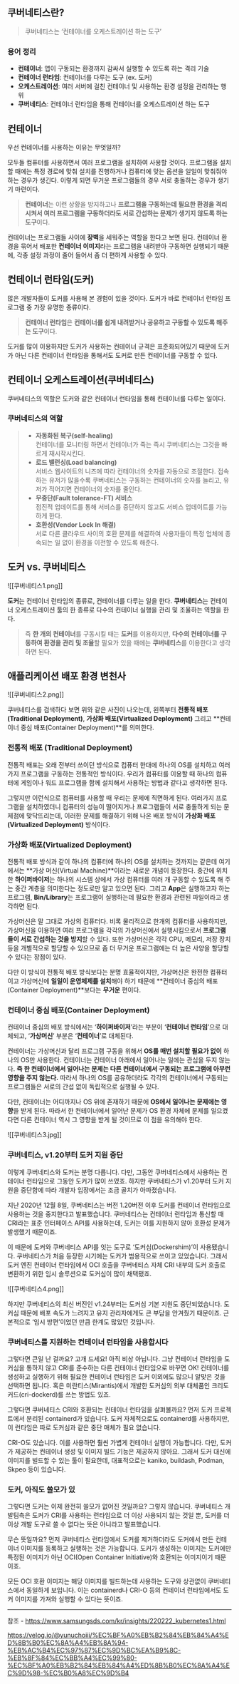 ## 쿠버네티스란?

> 쿠버네티스는 ‘컨테이너를 오케스트레이션 하는 도구’


### 용어 정리

- **컨테이너**: 앱이 구동되는 환경까지 감싸서 실행할 수 있도록 하는 격리 기술
- **컨테이너 런타임**: 컨테이너를 다루는 도구 (ex. 도커)
- **오케스트레이션**: 여러 서버에 걸친 컨테이너 및 사용하는 환경 설정을 관리하는 행위
- **쿠버네티스**: 컨테이너 런타임을 통해 컨테이너를 오케스트레이션 하는 도구


## 컨테이너

우선 컨테이너를 사용하는 이유는 무엇일까?

모두들 컴퓨터를 사용하면서 여러 프로그램을 설치하여 사용할 것이다. 프로그램을 설치할 때에는 특정 경로에 맞춰 설치를 진행하거나 컴퓨터에 맞는 옵션을 일일이 맞춰줘야 하는 경우가 생긴다. 이렇게 되면 무거운 프로그램들의 경우 서로 충돌하는 경우가 생기기 마련이다.

> **컨테이너**는 이런 상황을 방지하고나 **프로그램을 구동하는데 필요한 환경을 격리시켜서 여러 프로그램을 구동하더라도 서로 간섭하는 문제가 생기지 않도록 하는 도구**이다.

컨테이너는 프로그램들 사이에 **장벽**을 세워주는 역할을 한다고 보면 된다. 컨테이너 환경을 묶어서 배포한 **컨테이너 이미지**라는 프로그램을 내려받아 구동하면 실행되기 때문에, 각종 설정 과정이 줄어 들어서 좀 더 편하게 사용할 수 있다.

## 컨테이너 런타임(도커)

많은 개발자들이 도커를 사용해 본 경험이 있을 것이다. 도커가 바로 컨테이너 런타임 프로그램 중 가장 유명한 종류이다.

> **컨테이너 런타임**은 **컨테이너를 쉽게 내려받거나 공유하고 구동할 수 있도록 해주는 도구**이다.

도커를 많이 이용하지만 도커가 사용하는 컨테이너 규격은 표준화되어있기 때문에 도커가 아닌 다른 컨테이너 런타임을 통해서도 도커로 만든 컨테이너를 구동할 수 있다.

## 컨테이너 오케스트레이션(쿠버네티스)

쿠버네티스의 역할은 도커와 같은 컨테이너 런타임을 통해 컨테이너를 다루는 일이다.

### 쿠버네티스의 역할 
> - **자동화된 복구(self-healing)**  
>     컨테이너를 모니터링 하면서 컨테이너가 죽는 즉시 쿠버네티스는 그것을 빠르게 재시작시킨다.
> - **로드 밸런싱(Load balancing)**  
>     서비스 웹사이트의 니즈에 따라 컨테이너의 숫자를 자동으로 조절한다. 접속하는 유저가 많을수록 쿠버네티스는 구동하는 컨테이너의 숫자를 늘리고, 유저가 적어지면 컨테이너의 숫자를 줄인다.
> - **무중단(Fault tolerance-FT) 서비스**  
>     점진적 업데이트를 통해 서비스를 중단하지 않고도 서비스 업데이트를 가능하게 한다.
> - **호환성(Vendor Lock In 해결)**  
>     서로 다른 클라우드 사이의 호환 문제를 해결하여 사용자들이 특정 업체에 종속되는 일 없이 환경을 이전할 수 있도록 해준다.

## 도커 vs. 쿠버네티스



![[쿠버네티스1.png]]


**도커**는 컨테이너 런타임의 종류로, 컨테이너를 다루는 일을 한다. **쿠버네티스**는 컨테이너 오케스트레이션 툴의 한 종류로 다수의 컨테이너 실행을 관리 및 조율하는 역할을 한다.

> 즉 **한 개의 컨테이너**를 구동시킬 때는 **도커**를 이용하지만, **다수의 컨테이너를 구동하여 환경을 관리 및 조율**할 필요가 있을 때에는 **쿠버네티스**를 이용한다고 생각하면 된다.

## 애플리케이션 배포 환경 변천사




![[쿠버네티스2.png]]


쿠버네티스를 검색하다 보면 위와 같은 사진이 나오는데, 왼쪽부터 **전통적 배포(Traditional Deployment)**, **가상화 배포(Virtualized Deployment)** 그리고 **컨테이너 중심 배포(Container Deployment)**를 의미한다.

### 전통적 배포 **(Traditional Deployment)**

전통적 배포는 오래 전부터 쓰이던 방식으로 컴퓨터 한대에 하나의 OS를 설치하고 여러가지 프로그램을 구동하는 전통적인 방식이다. 우리가 컴퓨터를 이용할 때 하나의 컴퓨터에 게임이나 워드 프로그램을 함께 설치해서 사용하는 방법과 같다고 생각하면 된다.

그렇지만 이런식으로 컴퓨터를 사용할 때 우리는 문제에 직면하게 된다. 여러가지 프로그램을 설치하였더니 컴퓨터의 성능이 떨어지거나 프로그램들이 서로 충돌하게 되는 문제점에 맞닥뜨리는데, 이러한 문제를 해결하기 위해 나온 배포 방식이 **가상화 배포(Virtualized Deployment)** 방식이다.

### **가상화 배포(Virtualized Deployment)**

전통적 배포 방식과 같이 하나의 컴퓨터에 하나의 OS를 설치하는 것까지는 같은데 여기에서는 **가상 머신(Virtual Machine)**이라는 새로운 개념이 등장한다. 중간에 위치한 **하이퍼바이저**는 하나의 시스템 상에서 가상 컴퓨터를 여러 개 구동할 수 있도록 해 주는 중간 계층을 의미한다는 정도로만 알고 있으면 된다. 그리고 **App**은 실행하고자 하는 프로그램, **Bin/Library**는 프로그램이 실행하는데 필요한 환경과 관련된 파일이라고 생각하면 된다.

가상머신은 말 그대로 가상의 컴퓨터다. 비록 물리적으로 한개의 컴퓨터를 사용하지만, 가상머신을 이용하면 여러 프로그램을 각각의 가상머신에서 실행시킴으로서 **프로그램들이 서로 간섭하는 것을 방지**할 수 있다. 또한 가상머신은 각각 CPU, 메모리, 저장 장치 등을 개별적으로 할당할 수 있으므로 좀 더 무거운 프로그램에는 더 높은 사양을 할당할 수 있다는 장점이 있다.

다만 이 방식이 전통적 배포 방식보다는 분명 효율적이지만, 가상머신은 완전한 컴퓨터이고 가상머신에 **일일이 운영체제를 설치**해야 하기 때문에 **컨테이너 중심의 배포(Container Deployment)**보다는 **무거운** 편이다.

### **컨테이너 중심 배포(Container Deployment)**

컨테이너 중심의 배포 방식에서는 ‘**하이퍼바이저**’라는 부분이 ‘**컨테이너 런타임**’으로 대체되고, ‘**가상머신**’ 부분은 ‘**컨테이너**’로 대체된다.

컨테이너는 가상머신과 달리 프로그램 구동을 위해서 **OS를 매번 설치할 필요가 없이** 하나의 OS만 사용한다. 컨테이너는 컨테이너 아래에서 일어나는 일에는 관심을 두지 않는다. **즉 한 컨테이너에서 일어나는 문제는 다른 컨테이너에서 구동되는 프로그램에 아무런 영향을 주지 않는다.** 따라서 하나의 OS를 공유하더라도 각각의 컨테이너에서 구동되는 프로그램들은 서로의 간섭 없이 독립적으로 실행될 수 있다.

다만, 컨테이너는 어디까지나 OS 위에 존재하기 때문에 **OS에서 일어나는 문제에는 영향**을 받게 된다. 따라서 한 컨테이너에서 일어난 문제가 OS 환경 자체에 문제를 일으켰다면 다른 컨테이너 역시 그 영향을 받게 될 것이므로 이 점을 유의해야 한다.


![[쿠버네티스3.jpg]]





### **쿠버네티스, v1.20부터 도커 지원 중단**

이렇게 쿠버네티스와 도커는 분명 다릅니다. 다만, 그동안 쿠버네티스에서 사용하는 컨테이너 런타임으로 그동안 도커가 많이 쓰였죠. 하지만 쿠버네티스가 v1.20부터 도커 지원을 중단함에 따라 개발자 입장에서는 조금 골치가 아파졌습니다.  
  
지난 2020년 12월 8일, 쿠버네티스는 버전 1.20버전 이후 도커를 컨테이너 런타임으로 사용하는 것을 중지한다고 발표했습니다. 쿠버네티스는 컨테이너 런타임과 통신할 때 CRI라는 표준 인터페이스 API를 사용하는데, 도커는 이를 지원하지 않아 호환성 문제가 발생했기 때문이죠.  
  
이 때문에 도커와 쿠버네티스 API를 잇는 도구로 ‘도커심(Dockershim)’이 사용됐습니다. 쿠버네티스가 처음 등장한 시기에는 도커가 범용적으로 쓰이고 있었습니다. 그래서 도커 엔진 컨테이너 런타임에서 OCI 호출을 쿠버네티스 자체 CRI 내부의 도커 호출로 변환하기 위한 임시 솔루션으로 도커심이 많이 채택됐죠.


![[쿠버네티스4.png]]


하지만 쿠버네티스의 최신 버진인 v1.24부터는 도커심 기본 지원도 중단되었습니다. 도커심 때문에 배포 속도가 느려지고 유지 관리자에게도 큰 부담을 안겨줬기 때문이죠. 근본적으로 ‘임시 방편’이었던 만큼 한계도 많았던 것입니다.

### **쿠버네티스를 지원하는 컨테이너 런타임을 사용합시다**

그렇다면 큰일 난 걸까요? 고개 드세요! 아직 비상 아닙니다. 그냥 컨테이너 런타임을 도커심을 통하지 않고 CRI를 준수하는 다른 컨테이너 런타임으로 바꾸면 OK! 컨테이너를 생성하고 실행하기 위해 필요한 컨테이너 런타임은 도커 이외에도 많으니 알맞은 것을 선택하면 됩니다. 혹은 미란티스(Mirantis)에서 개발한 도커심의 외부 대체품인 크리도커드(cri-dockerd)를 쓰는 방법도 있죠.  
  
그렇다면 쿠버네티스 CRI와 호환되는 컨테이너 런타임을 살펴볼까요? 먼저 도커 프로젝트에서 분리된 containerd가 있습니다. 도커 자체적으로도 containerd를 사용하지만, 이 런타임은 따로 도커심과 같은 중단 매체가 필요 없습니다.  
  
CRI-O도 있습니다. 이를 사용하면 훨씬 가볍게 컨테이너 실행이 가능합니다. 다만, 도커가 제공하는 컨테이너 생성 및 이미지 빌드 기능은 제공하지 않아요. 그래서 도커 대신에 이미지를 빌드할 수 있는 툴이 필요한데, 대표적으로는 kaniko, buildash, Podman, Skpeo 등이 있습니다.

### **도커, 아직도 쓸모가 있**

그렇다면 도커는 이제 완전히 쓸모가 없어진 것일까요? 그렇지 않습니다. 쿠버네티스 개발팀측은 도커가 CRI를 사용하는 런타임으로 더 이상 사용되지 않는 것일 뿐, 도커를 더 이상 개발 도구로 쓸 수 없다는 뜻은 아니라고 발표했습니다.  
  
무슨 뜻일까요? 먼저 쿠버네티스 런타임에서 도커를 제거하더라도 도커에서 만든 컨테이너 이미지를 등록하고 실행하는 것은 가능합니다. 도커가 생성하는 이미지는 도커에만 특정된 이미지가 아닌 OCI(Open Container Initiative)와 호환되는 이미지이기 때문이죠.  
  
모든 OCI 호환 이미지는 해당 이미지를 빌드하는데 사용하는 도구와 상관없이 쿠버네티스에서 동일하게 보입니다. 이는 containerd나 CRI-O 등의 컨테이너 런타임에서도 도커 이미지를 가져와 실행할 수 있다는 뜻이죠.









---
참조 -  https://www.samsungsds.com/kr/insights/220222_kubernetes1.html

https://velog.io/@yunuchoiii/%EC%BF%A0%EB%B2%84%EB%84%A4%ED%8B%B0%EC%8A%A4%EB%8A%94-%EB%AC%B4%EC%97%87%EC%9D%BC%EA%B9%8C-%EB%8F%84%EC%BB%A4%EC%99%80-%EC%BF%A0%EB%B2%84%EB%84%A4%ED%8B%B0%EC%8A%A4%EC%9D%98-%EC%B0%A8%EC%9D%B4

